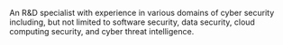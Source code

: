 An R&D specialist with experience in various domains of cyber security including, but not limited to software security, data security, cloud computing security, and cyber threat intelligence.
